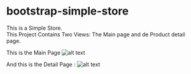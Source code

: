 # bootstrap-simple-store
This is a Simple Store.  
This Project Contains Two Views: The Main page and de Product detail page.


This is the Main Page 
![alt text](https://github.com/VMErik/bootstrap-simple-store/blob/master/img/captura1.PNG)

And this is the Detail Page : 
![alt text](https://github.com/VMErik/bootstrap-simple-store/blob/master/img/captura2.PNG)
